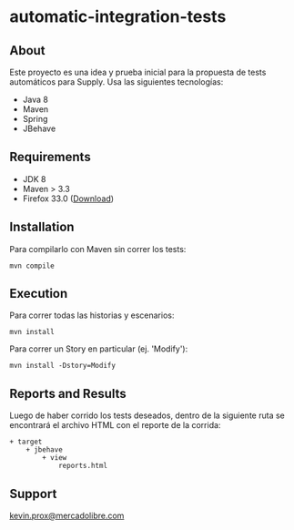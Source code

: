# automatic-integration-tests

## About

Este proyecto es una idea y prueba inicial para la propuesta de tests automáticos para Supply.
Usa las siguientes tecnologías:

- Java 8
- Maven
- Spring
- JBehave

## Requirements

- JDK 8
- Maven > 3.3
- Firefox 33.0 ([Download](https://ftp.mozilla.org/pub/firefox/releases/33.0/))

## Installation

Para compilarlo con Maven sin correr los tests:

`mvn compile`

## Execution

Para correr todas las historias y escenarios:

`mvn install`

Para correr un Story en particular (ej. 'Modify'):

`mvn install -Dstory=Modify`

## Reports and Results

Luego de haber corrido los tests deseados, dentro de la siguiente ruta se encontrará el archivo HTML con el reporte de la corrida:

    + target
        + jbehave
            + view
                reports.html
                
## Support

kevin.prox@mercadolibre.com